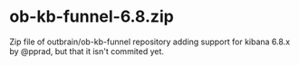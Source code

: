 # ob-kb-funnel-6.8.zip
Zip file of outbrain/ob-kb-funnel repository adding support for kibana 6.8.x by @pprad, but that it isn't commited yet.
